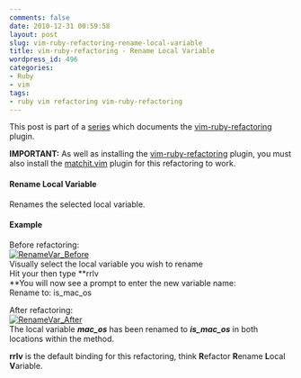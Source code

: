 ```yaml
---
comments: false
date: 2010-12-31 00:59:58
layout: post
slug: vim-ruby-refactoring-rename-local-variable
title: vim-ruby-refactoring - Rename Local Variable
wordpress_id: 496
categories:
- Ruby
- vim
tags:
- ruby vim refactoring vim-ruby-refactoring
---
```


This post is part of a [series](http://justinram.wordpress.com/2010/12/30/vim-ruby-refactoring-series/) which documents the [vim-ruby-refactoring](https://github.com/ecomba/vim-ruby-refactoring) plugin.

 

**IMPORTANT:** As well as installing the [vim-ruby-refactoring](https://github.com/ecomba/vim-ruby-refactoring) plugin, you must also install the [matchit.vim](http://www.vim.org/scripts/script.php?script_id=39) plugin for this refactoring to work.

 

#### Rename Local Variable

 

Renames the selected local variable. 

 

#### Example

 

Before refactoring:     
[![RenameVar_Before](http://justinram.files.wordpress.com/2010/12/renamevar_before_thumb.png)](http://justinram.files.wordpress.com/2010/12/renamevar_before.png)      
Visually select the local variable you wish to rename      
Hit your **<leader-key>** then type **rrlv        
**You will now see a prompt to enter the new variable name:   
Rename to: is_mac_os

 

After refactoring:     
[![RenameVar_After](http://justinram.files.wordpress.com/2010/12/renamevar_after_thumb.png)](http://justinram.files.wordpress.com/2010/12/renamevar_after.png)      
The local variable _**mac_os**_ has been renamed to **_is_mac_os_** in both locations within the method.

 

**rrlv** is the default binding for this refactoring, think **R**efactor **R**ename **L**ocal **V**ariable.
